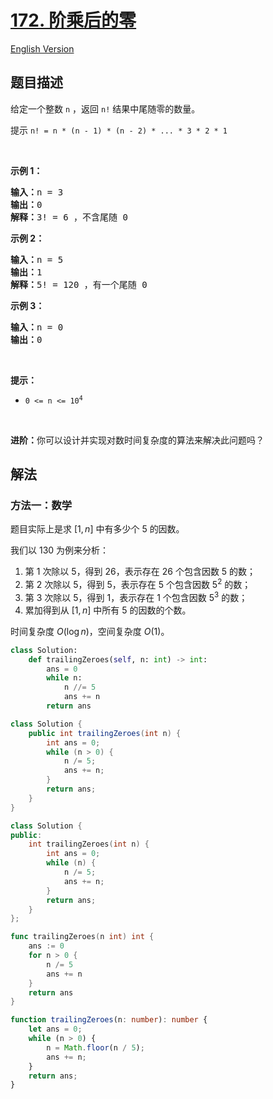 # [172. 阶乘后的零](https://leetcode.cn/problems/factorial-trailing-zeroes)

[English Version](/solution/0100-0199/0172.Factorial%20Trailing%20Zeroes/README_EN.md)

<!-- tags:数学 -->

<!-- difficulty:中等 -->

## 题目描述

<!-- 这里写题目描述 -->

<p>给定一个整数 <code>n</code> ，返回 <code>n!</code> 结果中尾随零的数量。</p>

<p>提示&nbsp;<code>n! = n * (n - 1) * (n - 2) * ... * 3 * 2 * 1</code></p>

<p>&nbsp;</p>

<p><strong>示例 1：</strong></p>

<pre>
<strong>输入：</strong>n = 3
<strong>输出：</strong>0
<strong>解释：</strong>3! = 6 ，不含尾随 0
</pre>

<p><strong>示例 2：</strong></p>

<pre>
<strong>输入：</strong>n = 5
<strong>输出：</strong>1
<strong>解释：</strong>5! = 120 ，有一个尾随 0
</pre>

<p><strong>示例 3：</strong></p>

<pre>
<strong>输入：</strong>n = 0
<strong>输出：</strong>0
</pre>

<p>&nbsp;</p>

<p><strong>提示：</strong></p>

<ul>
	<li><code>0 &lt;= n &lt;= 10<sup>4</sup></code></li>
</ul>

<p>&nbsp;</p>

<p><b>进阶：</b>你可以设计并实现对数时间复杂度的算法来解决此问题吗？</p>

## 解法

### 方法一：数学

题目实际上是求 $[1,n]$ 中有多少个 $5$ 的因数。

我们以 $130$ 为例来分析：

1. 第 $1$ 次除以 $5$，得到 $26$，表示存在 $26$ 个包含因数 $5$ 的数；
1. 第 $2$ 次除以 $5$，得到 $5$，表示存在 $5$ 个包含因数 $5^2$ 的数；
1. 第 $3$ 次除以 $5$，得到 $1$，表示存在 $1$ 个包含因数 $5^3$ 的数；
1. 累加得到从 $[1,n]$ 中所有 $5$ 的因数的个数。

时间复杂度 $O(\log n)$，空间复杂度 $O(1)$。

<!-- tabs:start -->

```python
class Solution:
    def trailingZeroes(self, n: int) -> int:
        ans = 0
        while n:
            n //= 5
            ans += n
        return ans
```

```java
class Solution {
    public int trailingZeroes(int n) {
        int ans = 0;
        while (n > 0) {
            n /= 5;
            ans += n;
        }
        return ans;
    }
}
```

```cpp
class Solution {
public:
    int trailingZeroes(int n) {
        int ans = 0;
        while (n) {
            n /= 5;
            ans += n;
        }
        return ans;
    }
};
```

```go
func trailingZeroes(n int) int {
	ans := 0
	for n > 0 {
		n /= 5
		ans += n
	}
	return ans
}
```

```ts
function trailingZeroes(n: number): number {
    let ans = 0;
    while (n > 0) {
        n = Math.floor(n / 5);
        ans += n;
    }
    return ans;
}
```

<!-- tabs:end -->

<!-- end -->
